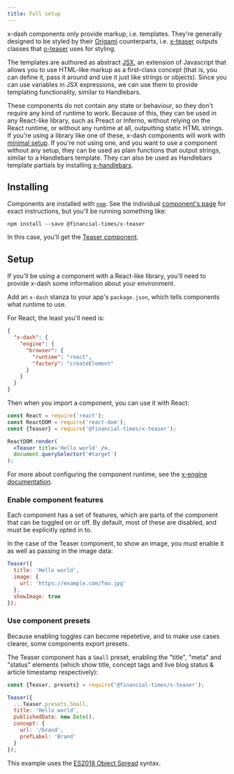 ```yaml
---
title: Full setup
---
```


x-dash components only provide markup, i.e. templates. They're generally designed to be styled by their [Origami](https://origami.ft.com) counterparts, i.e. [x-teaser](/components/x-teaser) outputs classes that [o-teaser](https://registry.origami.ft.com/components/o-teaser) uses for styling.

The templates are authored as abstract [JSX](https://reactjs.org/docs/introducing-jsx.html), an extension of Javascript that allows you to use HTML-like markup as a first-class concept (that is, you can define it, pass it around and use it just like strings or objects). Since you can use variables in JSX expressions, we can use them to provide templating functionality, similar to Handlebars.

These components do not contain any state or behaviour, so they don't require any kind of runtime to work. Because of this, they can be used in any React-like library, such as Preact or Inferno, without relying on the React runtime, or without any runtime at all, outputting static HTML strings. If you're using a library like one of these, x-dash components will work with [minimal setup](#setup). If you're not using one, and you want to use a component without any setup, they can be used as plain functions that output strings, similar to a Handlebars template. They can also be used as Handlebars template partials by installing [x-handlebars](/packages/x-handlebars).

## Installing

Components are installed with [`npm`](https://npmjs.org). See the individual [component's page](/components) for exact instructions, but you'll be running something like:

```
npm install --save @financial-times/x-teaser
```

In this case, you'll get the [Teaser component](/components/x-teaser).

## Setup

If you'll be using a component with a React-like library, you'll need to provide x-dash some information about your environment.

Add an `x-dash` stanza to your app's `package.json`, which tells components what runtime to use.

For React, the least you'll need is:

```json
{
  "x-dash": {
    "engine": {
      "browser": {
        "runtime": "react",
        "factory": "createElement"
      }
    }
  }
}
```

Then when you import a component, you can use it with React:

```jsx
const React = require('react');
const ReactDOM = require('react-dom');
const {Teaser} = require('@financial-times/x-teaser');

ReactDOM.render(
  <Teaser title='Hello world' />,
  document.querySelector('#target')
);
```

For more about configuring the component runtime, see the [x-engine documentation](/packages/x-engine).

### Enable component features

Each component has a set of features, which are parts of the component that can be toggled on or off. By default, most of these are disabled, and must be explicitly opted in to.

In the case of the Teaser component, to show an image, you must enable it as well as passing in the image data:

```js
Teaser({
  title: 'Hello world',
  image: {
    url: 'https://example.com/foo.jpg'
  },
  showImage: true
});
```

### Use component presets

Because enabling toggles can become repetetive, and to make use cases clearer, some components export presets.

The Teaser component has a `Small` preset, enabling the "title", "meta" and "status" elements (which show title, concept tags and live blog status & article timestamp respectively):

```js
const {Teaser, presets} = require('@financial-times/x-teaser');

Teaser({
  ...Teaser.presets.Small,
  title: 'Hello world',
  publishedDate: new Date(),
  concept: {
    url: '/brand',
    prefLabel: 'Brand'
  }
});
```

This example uses the [ES2018 Object Spread](https://github.com/tc39/proposal-object-rest-spread) syntax.
